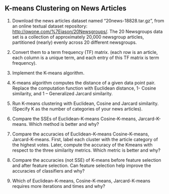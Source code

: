 ## K-means Clustering on News Articles

1. Download the news articles dataset named “20news-18828.tar.gz”, from an online textual dataset repository: http://qwone.com/%7Ejason/20Newsgroups/. The 20 Newsgroups data set is a collection of approximately 20,000 newsgroup articles, partitioned (nearly) evenly across 20 different newsgroups.

2. Convert them to a term frequency (TF) matrix. (each row is an article, each column is a unique term, and each entry of this TF matrix is term frequency).

3. Implement the K-means algorithm.

4. K-means algorithm computes the distance of a given data point pair. Replace the computation function with Euclidean distance, 1- Cosine similarity, and 1 – Generalized Jarcard similarity.

5. Run K-means clustering with Euclidean, Cosine and Jarcard similarity. (Specify K as the number of categories of your news articles).

6. Compare the SSEs of Euclidean-K-means Cosine-K-means, Jarcard-K-means. Which method is better and why?

7. Compare the accuracies of Euclidean-K-means Cosine-K-means, Jarcard-K-means. First, label each cluster with the article category of the highest votes. Later, compute the accuracy of the Kmeans with respect to the three similarity metrics. Which metric is better and why?

8. Compare the accuracies (not SSE) of K-means before feature selection and after feature selection. Can feature selection help improve the accuracies of classifiers and why?

9. Which of Euclidean-K-means, Cosine-K-means, Jarcard-K-means requires more iterations and
times and why?
